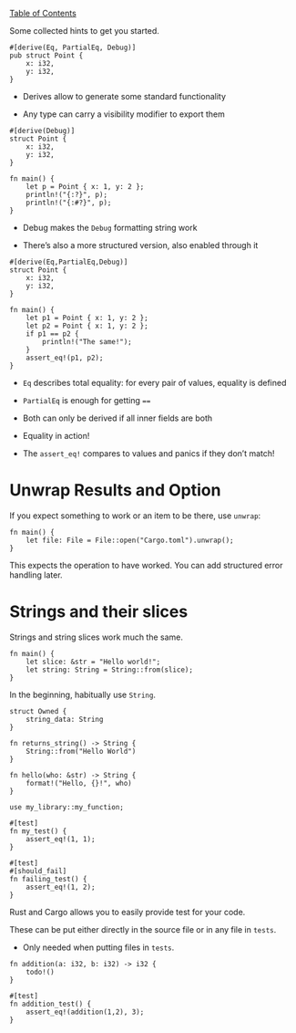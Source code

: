 [Table of Contents](./index.html)

Some collected hints to get you started.

    #[derive(Eq, PartialEq, Debug)] 
    pub struct Point { 
        x: i32,
        y: i32,
    }

-   Derives allow to generate some standard functionality

-   Any type can carry a visibility modifier to export them

<!-- -->

    #[derive(Debug)]
    struct Point {
        x: i32,
        y: i32,
    }

    fn main() {
        let p = Point { x: 1, y: 2 };
        println!("{:?}", p); 
        println!("{:#?}", p); 
    }

-   Debug makes the `Debug` formatting string work

-   There’s also a more structured version, also enabled through it

<!-- -->

    #[derive(Eq,PartialEq,Debug)]  
    struct Point {
        x: i32, 
        y: i32,
    }

    fn main() {
        let p1 = Point { x: 1, y: 2 };
        let p2 = Point { x: 1, y: 2 };
        if p1 == p2 { 
            println!("The same!");
        }
        assert_eq!(p1, p2); 
    }

-   `Eq` describes total equality: for every pair of values, equality is
    defined

-   `PartialEq` is enough for getting `==`

-   Both can only be derived if all inner fields are both

-   Equality in action!

-   The `assert_eq!` compares to values and panics if they don’t match!

Unwrap Results and Option
=========================

If you expect something to work or an item to be there, use `unwrap`:

    fn main() {
        let file: File = File::open("Cargo.toml").unwrap();
    }

This expects the operation to have worked. You can add structured error
handling later.

Strings and their slices
========================

Strings and string slices work much the same.

    fn main() {
        let slice: &str = "Hello world!";
        let string: String = String::from(slice);
    }

In the beginning, habitually use `String`.

    struct Owned {
        string_data: String
    }

    fn returns_string() -> String {
        String::from("Hello World")
    }

    fn hello(who: &str) -> String {
        format!("Hello, {}!", who)
    }

    use my_library::my_function; 

    #[test]
    fn my_test() {
        assert_eq!(1, 1);
    }

    #[test]
    #[should_fail]
    fn failing_test() {
        assert_eq!(1, 2);
    }

Rust and Cargo allows you to easily provide test for your code.

These can be put either directly in the source file or in any file in
`tests`.

-   Only needed when putting files in `tests`.

<!-- -->

    fn addition(a: i32, b: i32) -> i32 {
        todo!()
    }

    #[test]
    fn addition_test() {
        assert_eq!(addition(1,2), 3);
    }
